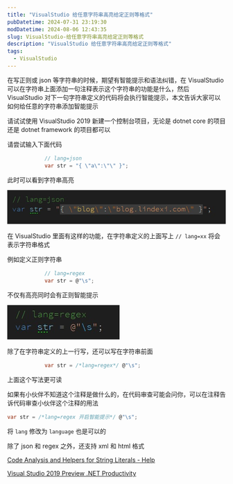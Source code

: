 ```yaml
---
title: "VisualStudio 给任意字符串高亮给定正则等格式"
pubDatetime: 2024-07-31 23:19:30
modDatetime: 2024-08-06 12:43:35
slug: VisualStudio-给任意字符串高亮给定正则等格式
description: "VisualStudio 给任意字符串高亮给定正则等格式"
tags:
  - VisualStudio
---
```





在写正则或 json 等字符串的时候，期望有智能提示和语法纠错，在 VisualStudio 可以在字符串上面添加一句注释表示这个字符串的功能是什么，然后 VisualStudio 对下一句字符串定义的代码将会执行智能提示，本文告诉大家可以如何给任意的字符串添加智能提示

<!--more-->


<!-- CreateTime:2024/08/01 07:19:30 -->

<!-- csdn -->

请试试使用 VisualStudio 2019 新建一个控制台项目，无论是 dotnet core 的项目还是 dotnet framework 的项目都可以

请尝试输入下面代码

```csharp
            // lang=json
            var str = "{ \"a\":\"\" }";
```

此时可以看到字符串高亮

<!-- ![](images/img-VisualStudio 给任意字符串给定正则等格式0.png) -->

![](images/img-modify-b18af24a19d51cf995e475faa64e8a92.png)

在 VisualStudio 里面有这样的功能，在字符串定义的上面写上 `// lang=xx` 将会表示字符串格式

例如定义正则字符串

```csharp
            // lang=regex
            var str = @"\s";
```

不仅有高亮同时会有正则智能提示

<!-- ![](images/img-VisualStudio 给任意字符串给定正则等格式1.png) -->

![](images/img-modify-a0490314dda9ab4c379752c2880c4ff1.png)

除了在字符串定义的上一行写，还可以写在字符串前面

```csharp
            var str = /*lang=regex*/ @"\s";
```

上面这个写法更可读

如果有小伙伴不知道这个注释是做什么的，在代码审查可能会问你，可以在注释告诉代码审查小伙伴这个注释的用法

```csharp
var str = /*lang=regex 开启智能提示*/ @"\s";
```

将 `lang` 修改为 `language` 也是可以的

除了 json 和 regex 之外，还支持 xml 和 html 格式

[Code Analysis and Helpers for String Literals - Help ](https://www.jetbrains.com/help/resharper/Code_Analysis__String_Formatting_Methods.html )

[Visual Studio 2019 Preview .NET Productivity](https://devblogs.microsoft.com/dotnet/visual-studio-2019-net-productivity/ )

